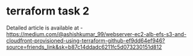 # terraform task 2

Detailed article is available at - https://medium.com/@ashishkumar_99/webserver-ec2-alb-efs-s3-and-cloudfront-provisioned-using-terraform-github-ef9dd64ef946?source=friends_link&sk=b87c14ddadc6211fc5d073230151d812
